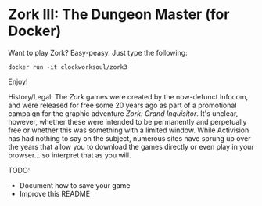 # Zork III: The Dungeon Master (for Docker)

Want to play Zork? Easy-peasy. Just type the following:

`docker run -it clockworksoul/zork3`

Enjoy!

History/Legal: The _Zork_ games were created by the now-defunct Infocom, and were released for free some 20 years ago as part of a promotional campaign for the graphic adventure _Zork: Grand Inquisitor_.  It's unclear, however, whether these were intended to be permanently and perpetually free or whether this was something with a limited window. While Activision has had nothing to say on the subject, numerous sites have sprung up over the years that allow you to download the games directly or even play in your browser... so interpret that as you will.

TODO:
* Document how to save your game
* Improve this README
